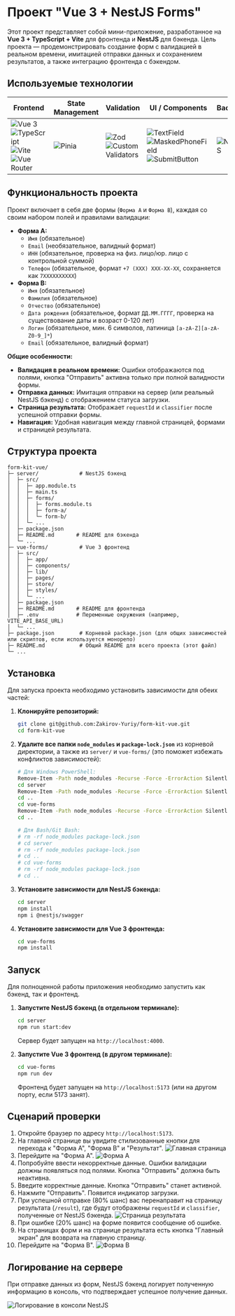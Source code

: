 # Проект "Vue 3 + NestJS Forms"

Этот проект представляет собой мини-приложение, разработанное на **Vue 3 + TypeScript + Vite** для фронтенда и **NestJS** для бэкенда. Цель проекта — продемонстрировать создание форм с валидацией в реальном времени, имитацией отправки данных и сохранением результатов, а также интеграцию фронтенда с бэкендом.

## Используемые технологии

| Frontend | State Management | Validation | UI / Components | Backend | Language | API & Tools |
|---|---|---|---|---|---|---|
| ![Vue 3](https://img.shields.io/badge/Vue.js-35495E?logo=vue.js&logoColor=4FC08D) ![TypeScript](https://img.shields.io/badge/TypeScript-3178C6?logo=typescript&logoColor=white) ![Vite](https://img.shields.io/badge/Vite-646CFF?logo=vite&logoColor=white) ![Vue Router](https://img.shields.io/badge/Vue_Router-4FC08D?logo=vue.js&logoColor=white) | ![Pinia](https://img.shields.io/badge/Pinia-FFD859?logo=vue.js&logoColor=4FC08D) | ![Zod](https://img.shields.io/badge/Zod-3E67B1?logo=zod&logoColor=white) ![Custom Validators](https://img.shields.io/badge/Custom_Validators-000000?logo=checkmarx&logoColor=white) | ![TextField](https://img.shields.io/badge/TextField-42B883?logo=vue.js&logoColor=white) ![MaskedPhoneField](https://img.shields.io/badge/MaskedPhoneField-42B883?logo=vue.js&logoColor=white) ![SubmitButton](https://img.shields.io/badge/SubmitButton-42B883?logo=vue.js&logoColor=white) | ![NestJS](https://img.shields.io/badge/NestJS-E0234E?logo=nestjs&logoColor=white) | ![TypeScript](https://img.shields.io/badge/TypeScript-3178C6?logo=typescript&logoColor=white) | ![Express](https://img.shields.io/badge/Express-000000?logo=express&logoColor=white) ![CORS](https://img.shields.io/badge/CORS-3366CC?logo=security&logoColor=white) ![Mock API](https://img.shields.io/badge/Mock_API-999999?logo=postman&logoColor=white) |

## Функциональность проекта

Проект включает в себя две формы (`Форма A` и `Форма B`), каждая со своим набором полей и правилами валидации:

-   **Форма A:**
    -   `Имя` (обязательное)
    -   `Email` (необязательное, валидный формат)
    -   `ИНН` (обязательное, проверка на физ. лицо/юр. лицо с контрольной суммой)
    -   `Телефон` (обязательное, формат `+7 (XXX) XXX-XX-XX`, сохраняется как `7XXXXXXXXXX`)
-   **Форма B:**
    -   `Имя` (обязательное)
    -   `Фамилия` (обязательное)
    -   `Отчество` (обязательное)
    -   `Дата рождения` (обязательное, формат `ДД.ММ.ГГГГ`, проверка на существование даты и возраст 0-120 лет)
    -   `Логин` (обязательное, мин. 6 символов, латиница `[a-zA-Z][a-zA-Z0-9_]*`)
    -   `Email` (обязательное, валидный формат)

**Общие особенности:**
-   **Валидация в реальном времени:** Ошибки отображаются под полями, кнопка "Отправить" активна только при полной валидности формы.
-   **Отправка данных:** Имитация отправки на сервер (или реальный NestJS бэкенд) с отображением статуса загрузки.
-   **Страница результата:** Отображает `requestId` и `classifier` после успешной отправки формы.
-   **Навигация:** Удобная навигация между главной страницей, формами и страницей результата.

## Структура проекта

```
form-kit-vue/
├─ server/             # NestJS бэкенд
│  ├─ src/
│  │  ├─ app.module.ts
│  │  ├─ main.ts
│  │  ├─ forms/
│  │  │  ├─ forms.module.ts
│  │  │  ├─ form-a/
│  │  │  └─ form-b/
│  │  └─ ...
│  ├─ package.json
│  ├─ README.md       # README для бэкенда
│  └─ ...
├─ vue-forms/          # Vue 3 фронтенд
│  ├─ src/
│  │  ├─ app/
│  │  ├─ components/
│  │  ├─ lib/
│  │  ├─ pages/
│  │  ├─ store/
│  │  ├─ styles/
│  │  └─ ...
│  ├─ package.json
│  ├─ README.md       # README для фронтенда
│  ├─ .env            # Переменные окружения (например, VITE_API_BASE_URL)
│  └─ ...
├─ package.json        # Корневой package.json (для общих зависимостей или скриптов, если используется монорепо)
├─ README.md           # Общий README для всего проекта (этот файл)
└─ ...
```

## Установка

Для запуска проекта необходимо установить зависимости для обеих частей:

1.  **Клонируйте репозиторий:**
    ```bash
    git clone git@github.com:Zakirov-Yuriy/form-kit-vue.git
    cd form-kit-vue
    ```
2.  **Удалите все папки `node_modules` и `package-lock.json`** из корневой директории, а также из `server/` и `vue-forms/` (это поможет избежать конфликтов зависимостей):
    ```bash
    # Для Windows PowerShell:
    Remove-Item -Path node_modules -Recurse -Force -ErrorAction SilentlyContinue; Remove-Item -Path package-lock.json -ErrorAction SilentlyContinue
    cd server
    Remove-Item -Path node_modules -Recurse -Force -ErrorAction SilentlyContinue; Remove-Item -Path package-lock.json -ErrorAction SilentlyContinue
    cd ..
    cd vue-forms
    Remove-Item -Path node_modules -Recurse -Force -ErrorAction SilentlyContinue; Remove-Item -Path package-lock.json -ErrorAction SilentlyContinue
    cd ..

    # Для Bash/Git Bash:
    # rm -rf node_modules package-lock.json
    # cd server
    # rm -rf node_modules package-lock.json
    # cd ..
    # cd vue-forms
    # rm -rf node_modules package-lock.json
    # cd ..
    ```
3.  **Установите зависимости для NestJS бэкенда:**
    ```bash
    cd server
    npm install
    npm i @nestjs/swagger
    ```
4.  **Установите зависимости для Vue 3 фронтенда:**
    ```bash
    cd vue-forms
    npm install
    ```

## Запуск

Для полноценной работы приложения необходимо запустить как бэкенд, так и фронтенд.

1.  **Запустите NestJS бэкенд (в отдельном терминале):**
    ```bash
    cd server
    npm run start:dev
    ```
    Сервер будет запущен на `http://localhost:4000`.

2.  **Запустите Vue 3 фронтенд (в другом терминале):**
    ```bash
    cd vue-forms
    npm run dev
    ```
    Фронтенд будет запущен на `http://localhost:5173` (или на другом порту, если 5173 занят).

## Сценарий проверки

1.  Откройте браузер по адресу `http://localhost:5173`.
2.  На главной странице вы увидите стилизованные кнопки для перехода к "Форма A", "Форма B" и "Результат".
    ![Главная страница](docs/images/home-page.png)
3.  Перейдите на "Форма A".
    ![Форма A](docs/images/form-a-page.png)
4.  Попробуйте ввести некорректные данные. Ошибки валидации должны появляться под полями. Кнопка "Отправить" должна быть неактивна.
5.  Введите корректные данные. Кнопка "Отправить" станет активной.
6.  Нажмите "Отправить". Появится индикатор загрузки.
7.  При успешной отправке (80% шанс) вас перенаправит на страницу результата (`/result`), где будут отображены `requestId` и `classifier`, полученные от NestJS бэкенда.
    ![Страница результата](docs/images/result-page.png)
8.  При ошибке (20% шанс) на форме появится сообщение об ошибке.
9.  На страницах форм и на странице результата есть кнопка "Главный экран" для возврата на главную страницу.
10. Перейдите на "Форма B".
    ![Форма B](docs/images/form-b-page.png)

## Логирование на сервере

При отправке данных из форм, NestJS бэкенд логирует полученную информацию в консоль, что подтверждает успешное получение данных.

![Логирование в консоли NestJS](docs/images/console-output.png)
